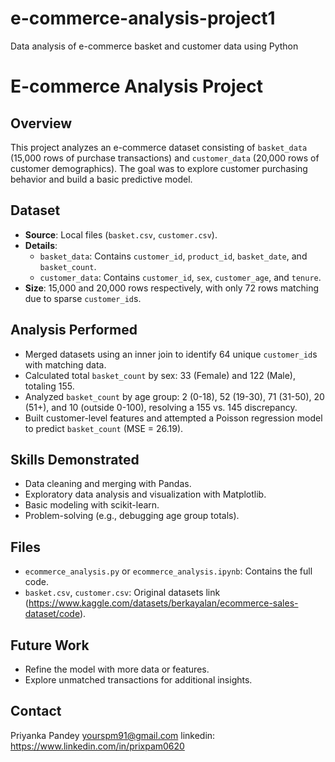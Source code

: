 # e-commerce-analysis-project1
Data analysis of e-commerce basket and customer data using Python
# E-commerce Analysis Project

## Overview
This project analyzes an e-commerce dataset consisting of `basket_data` (15,000 rows of purchase transactions) and `customer_data` (20,000 rows of customer demographics). The goal was to explore customer purchasing behavior and build a basic predictive model.

## Dataset
- **Source**: Local files (`basket.csv`, `customer.csv`).
- **Details**: 
  - `basket_data`: Contains `customer_id`, `product_id`, `basket_date`, and `basket_count`.
  - `customer_data`: Contains `customer_id`, `sex`, `customer_age`, and `tenure`.
- **Size**: 15,000 and 20,000 rows respectively, with only 72 rows matching due to sparse `customer_id`s.

## Analysis Performed
- Merged datasets using an inner join to identify 64 unique `customer_id`s with matching data.
- Calculated total `basket_count` by sex: 33 (Female) and 122 (Male), totaling 155.
- Analyzed `basket_count` by age group: 2 (0-18), 52 (19-30), 71 (31-50), 20 (51+), and 10 (outside 0-100), resolving a 155 vs. 145 discrepancy.
- Built customer-level features and attempted a Poisson regression model to predict `basket_count` (MSE = 26.19).

## Skills Demonstrated
- Data cleaning and merging with Pandas.
- Exploratory data analysis and visualization with Matplotlib.
- Basic modeling with scikit-learn.
- Problem-solving (e.g., debugging age group totals).

## Files
- `ecommerce_analysis.py` or `ecommerce_analysis.ipynb`: Contains the full code.
- `basket.csv`, `customer.csv`: Original datasets link (https://www.kaggle.com/datasets/berkayalan/ecommerce-sales-dataset/code).

## Future Work
- Refine the model with more data or features.
- Explore unmatched transactions for additional insights.

## Contact
Priyanka Pandey
yourspm91@gmail.com
linkedin: https://www.linkedin.com/in/prixpam0620 
